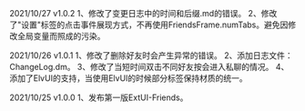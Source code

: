2021/10/27  v1.0.2  1、修改了变更日志中的时间和后缀.md的错误。
                    2、修改了"设置"标签的点击事件展现方式，不再使用FriendsFrame.numTabs。避免因修改全局变量而照成的污染。

2021/10/26  v1.0.1  1、修改了删除好友时会产生异常的错误。
                    2、添加日志文件：ChangeLog.dm。
                    3、修改了当短时间双击不同好友按会进入私聊的情况。
                    4、添加了ElvUI的支持，当使用ElvUI的时候部分标签保持材质的统一。

2021/10/25  v1.0.0  1、发布第一版ExtUI-Friends。